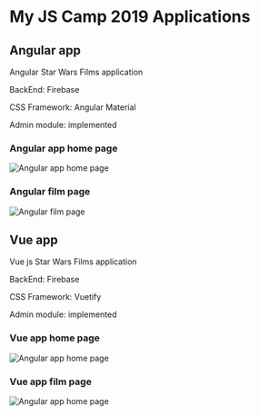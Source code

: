 # My JS Camp 2019 Applications

## Angular app
Angular Star Wars Films application

BackEnd: Firebase

CSS Framework: Angular Material

Admin module: implemented

### Angular app home page

![Angular app home page](http://dl4.joxi.net/drive/2019/09/01/0026/3116/1756204/04/59a42f183d.jpg)

### Angular film page

![Angular film page](http://dl3.joxi.net/drive/2019/09/01/0026/3116/1756204/04/15281fd733.jpg)


## Vue app
Vue js Star Wars Films application

BackEnd: Firebase

CSS Framework: Vuetify

Admin module: implemented

### Vue app home page

![Angular app home page](http://dl4.joxi.net/drive/2019/09/01/0026/3116/1756204/04/3ec8903681.jpg)

### Vue app film page

![Angular app home page](http://dl4.joxi.net/drive/2019/09/01/0026/3116/1756204/04/2381716a31.jpg)